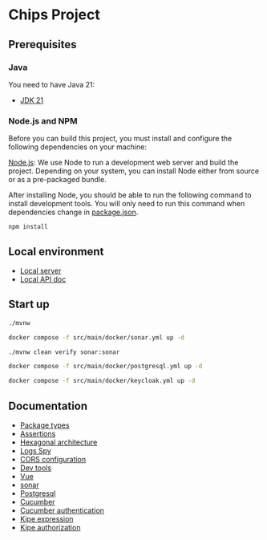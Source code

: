 # Chips Project

## Prerequisites

### Java

You need to have Java 21:
- [JDK 21](https://openjdk.java.net/projects/jdk/21/)

### Node.js and NPM

Before you can build this project, you must install and configure the following dependencies on your machine:

[Node.js](https://nodejs.org/): We use Node to run a development web server and build the project.
Depending on your system, you can install Node either from source or as a pre-packaged bundle.

After installing Node, you should be able to run the following command to install development tools.
You will only need to run this command when dependencies change in [package.json](package.json).

```
npm install
```

## Local environment

- [Local server](http://localhost:8081)
- [Local API doc](http://localhost:8081/swagger-ui.html)

<!-- jhipster-needle-localEnvironment -->

## Start up

```bash
./mvnw 
```

```bash
docker compose -f src/main/docker/sonar.yml up -d
```

```bash
./mvnw clean verify sonar:sonar
```

```bash
docker compose -f src/main/docker/postgresql.yml up -d
```

```bash
docker compose -f src/main/docker/keycloak.yml up -d
```


<!-- jhipster-needle-startupCommand -->

## Documentation

- [Package types](documentation/package-types.md)
- [Assertions](documentation/assertions.md)
- [Hexagonal architecture](documentation/hexagonal-architecture.md)
- [Logs Spy](documentation/logs-spy.md)
- [CORS configuration](documentation/cors-configuration.md)
- [Dev tools](documentation/dev-tools.md)
- [Vue](documentation/vue.md)
- [sonar](documentation/sonar.md)
- [Postgresql](documentation/postgresql.md)
- [Cucumber](documentation/cucumber.md)
- [Cucumber authentication](documentation/cucumber-authentication.md)
- [Kipe expression](documentation/kipe-expression.md)
- [Kipe authorization](documentation/kipe-authorization.md)

<!-- jhipster-needle-documentation -->
